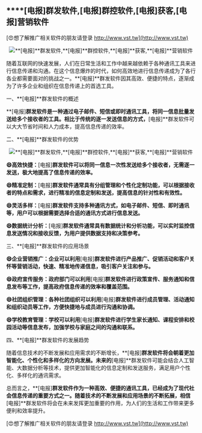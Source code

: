 ## ****[电报]**群发软件,**[电报]**群控软件,**[电报]**获客,**[电报]**营销软件**

[😍想了解推广相关软件的朋友请登录 http://www.vst.tw](http://www.vst.tw)

 <center><img src="https://vst.tw/MP4/tuiguang/png/2.png" alt="**[电报]**群发软件,**[电报]**群控软件,**[电报]**获客,**[电报]**营销软件"></center>

随着互联网的快速发展，人们在日常生活和工作中越来越依赖于各种通讯工具来进行信息传递和沟通。在这个信息爆炸的时代，如何高效地进行信息传递成为了各行各业都需要面对的挑战之一。**[电报]**群发软件因其高效、便捷的特点，逐渐成为了许多企业和组织在信息传递上的首选工具。

一、**[电报]**群发软件的概述

**[电报]**群发软件是一种通过电子邮件、短信或即时通讯工具，将同一信息批量发送给多个接收者的工具。相比于传统的逐一发送信息的方式，**[电报]**群发软件可以大大节省时间和人力成本，提高信息传递的效率。

二、**[电报]**群发软件的优势

 <center><img src="https://vst.tw/MP4/tuiguang/png/6.png" alt="**[电报]**群发软件,**[电报]**群控软件,**[电报]**获客,**[电报]**营销软件"></center>

**😄高效快捷：**[电报]**群发软件可以将同一信息一次性发送给多个接收者，无需逐一发送，极大地提高了信息传递的效率。**

**😄精准定制：**[电报]**群发软件通常具有分组管理和个性化定制功能，可以根据接收者的特点和需求，进行精准的信息定制和发送，提高信息的针对性和有效性。**

**😄灵活多样：**[电报]**群发软件支持多种通讯方式，如电子邮件、短信、即时通讯等，用户可以根据需要选择合适的通讯方式进行信息发送。**

**😄数据统计分析：**[电报]**群发软件通常具有数据统计和分析功能，可以实时监控信息发送情况和接收反馈，为用户提供数据支持和决策参考。**

三、**[电报]**群发软件的应用场景

**😄企业营销推广：企业可以利用**[电报]**群发软件进行产品推广、促销活动和客户关怀等营销活动，快速、精准地传递信息，吸引客户关注和参与。**

**😄政府宣传服务：政府部门可以利用**[电报]**群发软件进行政策宣传、服务通知和信息发布等工作，提高政府信息传递的效率和覆盖范围。**

**😄社团组织管理：各种社团组织可以利用**[电报]**群发软件进行成员管理、活动通知和组织动员等工作，方便快捷地与成员进行沟通和协调。**

**😄学校教育管理：学校可以利用**[电报]**群发软件进行学生家长通知、课程安排和校园活动等信息发布，加强学校与家庭之间的沟通和联系。**

四、**[电报]**群发软件的发展趋势

随着信息技术的不断发展和应用需求的不断增长，**[电报]**群发软件将会朝着更加智能化、个性化和多样化的方向发展。未来的**[电报]**群发软件可能会结合人工智能、大数据分析等技术，提供更加智能化的信息定制和发送服务，满足用户个性化、多样化的通讯需求。

总而言之，**[电报]**群发软件作为一种高效、便捷的通讯工具，已经成为了现代社会信息传递的重要方式之一。随着技术的不断发展和应用场景的不断拓展，相信**[电报]**群发软件将会在未来发挥更加重要的作用，为人们的生活和工作带来更多便利和效率提升。

[😍想了解推广相关软件的朋友请登录 http://www.vst.tw](http://www.vst.tw)



